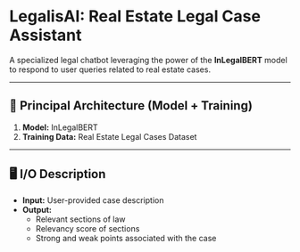 # LegalisAI: Real Estate Legal Case Assistant  
A specialized legal chatbot leveraging the power of the **InLegalBERT** model to respond to user queries related to real estate cases.

---

## 🔧 **Principal Architecture** (Model + Training)
1. **Model:** InLegalBERT  
2. **Training Data:** Real Estate Legal Cases Dataset

---

## 🖥️ **I/O Description**

- **Input:** User-provided case description
- **Output:** 
  - Relevant sections of law
  - Relevancy score of sections
  - Strong and weak points associated with the case